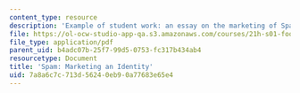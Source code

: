 ```yaml
---
content_type: resource
description: 'Example of student work: an essay on the marketing of Spam in America.'
file: https://ol-ocw-studio-app-qa.s3.amazonaws.com/courses/21h-s01-food-in-american-history-fall-2014/7a8a6c7c713d56240eb90a77683e65e4_MIT21H_S01F14_Fin_Pa-SPAM.pdf
file_type: application/pdf
parent_uid: b4adc07b-25f7-99d5-0753-fc317b434ab4
resourcetype: Document
title: 'Spam: Marketing an Identity'
uid: 7a8a6c7c-713d-5624-0eb9-0a77683e65e4
---
```

